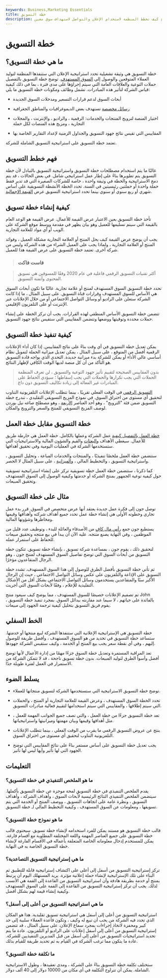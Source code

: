 ```yaml
---
keywords: Business,Marketing Essentials
title: خطة التسويق
description: خطة التسويق هي وثيقة تشغيلية توضح كيف تخطط المنظمة لاستخدام الإعلان والتواصل لاستهداف سوق معين.
---
```


# خطة التسويق
## ما هي خطة التسويق؟

خطة التسويق هي وثيقة تشغيلية تحدد استراتيجية الإعلان التي ستنفذها المنظمة لتوليد العملاء المتوقعين والوصول إلى [السوق المستهدف](/target-market). توضح خطة التسويق بالتفصيل حملات التوعية والعلاقات العامة التي سيتم إجراؤها على مدى فترة ، بما في ذلك كيفية قياس الشركة لتأثير هذه المبادرات. تشمل وظائف ومكونات خطة التسويق ما يلي:

- أبحاث السوق لدعم قرارات التسعير ومدخلات السوق الجديدة

- [رسائل مخصصة](/affiliate-marketing) تستهدف بعض الديموغرافيات والمناطق الجغرافية

- اختيار المنصة لترويج المنتجات والخدمات: الرقمية ، والراديو ، والإنترنت ، والمجلات التجارية ، ومزيج هذه المنصات لكل حملة

- المقاييس التي تقيس نتائج جهود التسويق والجداول الزمنية لإعداد التقارير الخاصة بها

تعتمد خطة التسويق على استراتيجية التسويق الشاملة للشركة.

## فهم خطط التسويق

غالبًا ما يتم استخدام مصطلحات خطة التسويق واستراتيجية التسويق بالتبادل لأن خطة التسويق يتم تطويرها بناءً على إطار عمل استراتيجي شامل. في بعض الحالات ، قد يتم دمج الاستراتيجية والخطة في وثيقة واحدة ، خاصة للشركات الصغيرة التي قد تدير فقط حملة واحدة أو حملتين رئيسيتين في السنة. تحدد الخطة الأنشطة التسويقية على أساس شهري أو ربع سنوي أو سنوي بينما تحدد استراتيجية التسويق عرض [القيمة الإجمالية](/valueproposition).

## كيفية إنشاء خطة تسويق

تأخذ خطة التسويق بعين الاعتبار عرض القيمة للأعمال. عرض القيمة هو الوعد العام بالقيمة التي سيتم تسليمها للعميل وهو بيان يظهر في مقدمة ووسط موقع الشركة على الويب أو أي مواد للعلامة التجارية.

يجب أن يوضح عرض القيمة كيف يحل المنتج أو العلامة التجارية مشكلة العميل ، وفوائد المنتج أو العلامة التجارية ، ولماذا يجب على العميل الشراء من هذه الشركة وليس من شركة أخرى. تعتمد خطة التسويق على عرض القيمة هذا للعميل.

> ### فاست فاكت

> أكثر تقنيات التسويق الرقمي فاعلية في عام 2020 وفقًا للمسوقين هي تسويق المحتوى وأتمتة التسويق.

>

تحدد خطة التسويق السوق المستهدف لمنتج أو علامة تجارية. غالبًا ما تكون أبحاث السوق هي الأساس للسوق المستهدف وقرارات قناة التسويق. على سبيل المثال ، ما إذا كانت الشركة ستعلن على الراديو أو وسائل التواصل الاجتماعي أو من خلال الإعلانات عبر الإنترنت أو على التلفزيون الإقليمي.

تتضمن خطة التسويق الأساس المنطقي لهذه القرارات. يجب أن تركز الخطة على إنشاء حملات محددة وتوقيتها ووضعها وتتضمن المقاييس التي ستقيس نتائج جهود التسويق.

## كيفية تنفيذ خطة التسويق

يمكن تعديل خطة التسويق في أي وقت بناءً على نتائج المقاييس. إذا كان أداء الإعلانات الرقمية أفضل من المتوقع ، على سبيل المثال ، يمكن تعديل ميزانية الحملة لتمويل نظام أساسي عالي الأداء أو يمكن للشركة بدء ميزانية جديدة. التحدي الذي يواجه قادة التسويق هو التأكد من أن كل منصة لديها الوقت الكافي لإظهار النتائج.

> بدون المقاييس الصحيحة لتقييم تأثير جهود التوعية والتسويق ، لن تعرف المنظمة الحملات التي يجب تكرارها والحملات التي يجب إسقاطها ؛ سيؤدي الحفاظ على المبادرات غير الفعالة إلى زيادة تكاليف التسويق دون داع.

>

[التسويق الرقمي](/digital-marketing) في الوقت الفعلي تقريبًا ، بينما تتطلب الإعلانات التلفزيونية التناوب لتحقيق أي مستوى من اختراق السوق. في نموذج المزيج التسويقي التقليدي ، تندرج خطة التسويق ضمن فئة "الترويج" ، وهو أحد العناصر [الأربعة](/four-ps) ، وهو مصطلح صاغه نيل بوردن لوصف المزيج التسويقي للمنتج والسعر والترويج والمكان.

## خطة التسويق مقابل خطة العمل

[خطة العمل بالتفصيل كيفية](/business-plan) عمل الشركة وعملها بالكامل. خطة العمل هي خارطة طريق للأعمال. سيغطي الأهداف [والبعثات](/missionstatement) والقيم والشؤون المالية والاستراتيجيات التي ستستخدمها الشركة في العمليات اليومية وفي تحقيق أهدافها.

ستتضمن خطة العمل ملخصًا تنفيذيًا ، والمنتجات والخدمات المباعة ، وتحليل التسويق ، واستراتيجية التسويق ، والتخطيط المالي ، [والميزانية](/budget) ، على سبيل المثال لا الحصر.

كما ذكرنا ، ستتضمن خطة العمل خطة تسويقية تركز على إنشاء استراتيجية تسويقية حول كيفية توعية الجمهور بمنتج الشركة أو خدمتها وكيفية الوصول إلى السوق المستهدف وتحقيق المبيعات.

## مثال على خطة التسويق

توصل جون إلى فكرة عمل جديدة يعتقد أنها عرض متخصص في السوق. قرر بدء عمل تجاري وخطوته الأولى هي إنشاء خطة عمل تحدد جميع أهداف شركته وأهدافها وقيمها ومخاطرها وشؤونها المالية.

يستطيع جون جمع [رأس مال كافٍ](/capital) من الأصدقاء والعائلة للبدء ، وتوظيف عدد قليل من الموظفين ، وفي النهاية يصنع منتجه. عليه الآن أن يبدأ في بيع منتجه وتحقيق مبيعات للحفاظ على استمرار عمله.

لتحقيق ذلك ، يقوم جون ، بمساعدة شركة تسويق ، بإنشاء خطة تسويق. تتكون خطة التسويق من أبحاث السوق التي توضح تفاصيل السوق المستهدف لمنتج جون ، وهو الرجال المتقاعدون مؤخرًا.

ثم تأتي خطة التسويق بأفضل الطرق للوصول إلى هذا السوق المستهدف. تشدد خطة التسويق على الإذاعة والتلفزيون على عكس وسائل التواصل الاجتماعي ، حيث إن الرجال الأكبر سنًا والمتقاعدين يستخدمون وسائل التواصل الاجتماعي بشكل أقل من الأشكال التقليدية للإعلام ، وفقًا لأبحاث السوق التي أجريت.

تم تصميم الإعلانات خصيصًا للسوق المستهدف ، مما يوضح كيف سيعود منتج John بالفائدة على حياتهم ، لا سيما عند مقارنته ببدائل السوق. بمجرد تنفيذ خطة التسويق ، يقوم فريق التسويق بتحليل كيفية ترجمة الجهود إلى مبيعات.

## الخط السفلي

خطة التسويق هي الإستراتيجية الإعلانية التي ستنفذها الشركة لبيع منتجها أو خدمتها. ستساعد خطة التسويق في تحديد من هو السوق المستهدف ، وأفضل طريقة للوصول إليهم ، وفي أي نقطة سعر يجب بيع المنتج أو الخدمة ، وكيف ستقيس الشركة جهودها.

تعد المراقبة المستمرة وتعديل خطة السوق جزءًا مهمًا من إدارة الأعمال لأنها توضح أفضل وأسوأ الطرق لتوليد المبيعات. بدون خطة تسويق ناجحة ، قد لا تتمكن الشركة من الاستمرار في العمل لفترة طويلة جدًا.

## يسلط الضوء

- توضح خطة التسويق الاستراتيجية التي ستستخدمها الشركة لتسويق منتجاتها للعملاء.

- تحدد الخطة السوق المستهدف ، وعرض القيمة للعلامة التجارية أو المنتج ، والحملات التي سيتم إطلاقها ، والمقاييس التي سيتم استخدامها لتقييم فعالية مبادرات التسويق.

- تعد خطة التسويق جزءًا من خطة العمل ، والتي تصف جميع الجوانب المهمة للعمل ، مثل أهدافها وقيمها وبيان مهمتها وميزانيتها واستراتيجياتها.

- ينتج عن عروض التسويق الرقمي ما يقرب من الوقت الفعلي ، بينما تتطلب الإعلانات التلفزيونية التناوب لتحقيق أي مستوى من اختراق السوق.

- يجب تعديل خطة التسويق على أساس مستمر بناءً على نتائج المقاييس التي توضح الجهود التي لها تأثير وأيها ليس لها تأثير.

## التعليمات

### ما هو الملخص التنفيذي في خطة التسويق؟

يقدم الملخص التنفيذي في خطة التسويق لمحة موجزة عن خطة التسويق بأكملها. سيتضمن الملخص التنفيذي النتائج الرئيسية لأبحاث السوق ، وأهداف الشركة ، وأهداف التسويق ، ونظرة عامة على اتجاهات التسويق ، ووصف المنتج أو الخدمة التي يتم تسويقها ، ومعلومات عن السوق المستهدف ، وكيفية التخطيط المالي لـ خطة التسويق.

### ما هو نموذج خطة التسويق؟

قالب خطة التسويق هو مستند يمكن للفرد استخدامه لإنشاء خطة تسويق. سيحتوي قالب خطة التسويق على جميع العناصر المهمة واللغة المختلفة المطلوبة مع أقسام فارغة. يمكن للمستخدم إدخال معلوماته الخاصة المتعلقة بأعماله في الأقسام الفارغة لإنشاء خطة التسويق الخاصة به في النهاية.

### ما هي إستراتيجية التسويق التصاعدية؟

تركز إستراتيجية التسويق من أسفل إلى أعلى على اكتشاف إستراتيجية قابلة للتطبيق ثم البناء على تلك الإستراتيجية لإنشاء حملة إعلانية مؤثرة. يريد المستهلك اليوم أن يرتبط بمنتج أو خدمة بطريقة هادفة وأن استراتيجية التسويق من القاعدة إلى القمة هي الأنسب لذلك. يجب أن تركز إستراتيجية التسويق من القاعدة إلى القمة على السوق المستهدف وكيفية إنشاء قيمة لهم بشكل أفضل.

### ما هي استراتيجية التسويق من أعلى إلى أسفل؟

استراتيجية التسويق من أعلى إلى أسفل هي استراتيجية تسويق تقليدية. هذا هو المكان الذي تحدد فيه الشركة من يجب أن تبيع له وكيف ، وتكون قاعدة العملاء سلبية إلى حد كبير ومحفزة لاتخاذ إجراءات بمجرد سماع الإعلان. على سبيل المثال ، قد تتضمن إستراتيجية التسويق من أعلى إلى أسفل إعلانات على الراديو أو التلفزيون. عادة ما يتم تحديد استراتيجيات التسويق من أعلى إلى أسفل من قبل المديرين التنفيذيين للشركة. عادة ما يتكون مما ترغب الشركة في القيام به ثم تحديد طريقة للقيام بذلك.

### ما تكلفة خطة التسويق؟

ستختلف تكلفة خطة التسويق بناءً على الشركة ، ومدى تعقيدها ، وطول الاستراتيجية الشاملة. يمكن أن تتراوح التكلفة في أي مكان من 10000 دولار إلى 40 ألف دولار.

